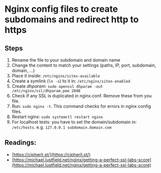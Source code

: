 # Nginx config files to create subdomains and redirect http to https

## Steps
1. Rename the file to your subdomain and domain name
2. Change the content to match your settings (paths, IP, port, subdomain, domain, ...)
3. Place it inside: ```/etc/nginx/sites-available```
4. Create a symlink (```ln -s```) to it in: ```/etc/nginx/sites-enabled```
5. Create *dhparam*: ```sudo openssl dhparam -out /etc/nginx/ssl/dhparam.pem 2048```
6. Check if any SSL is duplicated in nginx.conf. Remove these from you file.
7. Run: ```sudo nginx -t```. This command checks for errors in nginx config files.
8. Restart nginx: ```sudo systemctl restart nginx```
9. For localhost tests: you have to set the domain/subdomain in: ```/etc/hosts```. e.g. ```127.0.0.1 subdomain.domain.com```

## Readings:
- [https://cipherli.st/](https://cipherli.st/)
- [https://michael.lustfield.net/nginx/getting-a-perfect-ssl-labs-score](https://michael.lustfield.net/nginx/getting-a-perfect-ssl-labs-score)